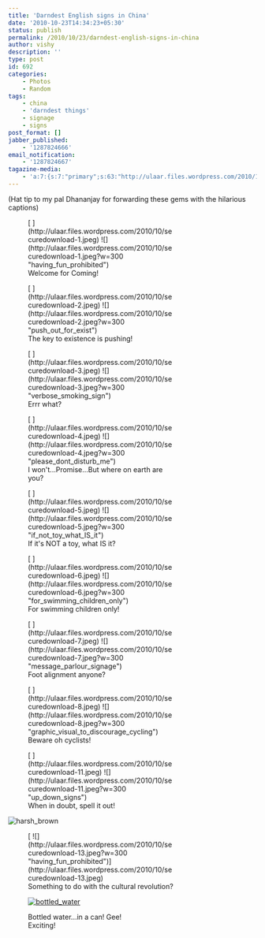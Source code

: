 ```yaml
---
title: 'Darndest English signs in China'
date: '2010-10-23T14:34:23+05:30'
status: publish
permalink: /2010/10/23/darndest-english-signs-in-china
author: vishy
description: ''
type: post
id: 692
categories: 
    - Photos
    - Random
tags:
    - china
    - 'darndest things'
    - signage
    - signs
post_format: []
jabber_published:
    - '1287824666'
email_notification:
    - '1287824667'
tagazine-media:
    - 'a:7:{s:7:"primary";s:63:"http://ulaar.files.wordpress.com/2010/10/securedownload-12.jpeg";s:6:"images";a:12:{s:62:"http://ulaar.files.wordpress.com/2010/10/securedownload-1.jpeg";a:6:{s:8:"file_url";s:62:"http://ulaar.files.wordpress.com/2010/10/securedownload-1.jpeg";s:5:"width";s:3:"480";s:6:"height";s:3:"369";s:4:"type";s:5:"image";s:4:"area";s:6:"177120";s:9:"file_path";s:0:"";}s:62:"http://ulaar.files.wordpress.com/2010/10/securedownload-2.jpeg";a:6:{s:8:"file_url";s:62:"http://ulaar.files.wordpress.com/2010/10/securedownload-2.jpeg";s:5:"width";s:3:"400";s:6:"height";s:3:"300";s:4:"type";s:5:"image";s:4:"area";s:6:"120000";s:9:"file_path";s:0:"";}s:62:"http://ulaar.files.wordpress.com/2010/10/securedownload-3.jpeg";a:6:{s:8:"file_url";s:62:"http://ulaar.files.wordpress.com/2010/10/securedownload-3.jpeg";s:5:"width";s:3:"450";s:6:"height";s:3:"338";s:4:"type";s:5:"image";s:4:"area";s:6:"152100";s:9:"file_path";s:0:"";}s:62:"http://ulaar.files.wordpress.com/2010/10/securedownload-4.jpeg";a:6:{s:8:"file_url";s:62:"http://ulaar.files.wordpress.com/2010/10/securedownload-4.jpeg";s:5:"width";s:3:"514";s:6:"height";s:3:"412";s:4:"type";s:5:"image";s:4:"area";s:6:"211768";s:9:"file_path";s:0:"";}s:62:"http://ulaar.files.wordpress.com/2010/10/securedownload-5.jpeg";a:6:{s:8:"file_url";s:62:"http://ulaar.files.wordpress.com/2010/10/securedownload-5.jpeg";s:5:"width";s:3:"450";s:6:"height";s:3:"338";s:4:"type";s:5:"image";s:4:"area";s:6:"152100";s:9:"file_path";s:0:"";}s:62:"http://ulaar.files.wordpress.com/2010/10/securedownload-6.jpeg";a:6:{s:8:"file_url";s:62:"http://ulaar.files.wordpress.com/2010/10/securedownload-6.jpeg";s:5:"width";s:3:"492";s:6:"height";s:3:"415";s:4:"type";s:5:"image";s:4:"area";s:6:"204180";s:9:"file_path";s:0:"";}s:62:"http://ulaar.files.wordpress.com/2010/10/securedownload-7.jpeg";a:6:{s:8:"file_url";s:62:"http://ulaar.files.wordpress.com/2010/10/securedownload-7.jpeg";s:5:"width";s:3:"475";s:6:"height";s:3:"352";s:4:"type";s:5:"image";s:4:"area";s:6:"167200";s:9:"file_path";s:0:"";}s:62:"http://ulaar.files.wordpress.com/2010/10/securedownload-8.jpeg";a:6:{s:8:"file_url";s:62:"http://ulaar.files.wordpress.com/2010/10/securedownload-8.jpeg";s:5:"width";s:3:"430";s:6:"height";s:3:"504";s:4:"type";s:5:"image";s:4:"area";s:6:"216720";s:9:"file_path";s:0:"";}s:63:"http://ulaar.files.wordpress.com/2010/10/securedownload-11.jpeg";a:6:{s:8:"file_url";s:63:"http://ulaar.files.wordpress.com/2010/10/securedownload-11.jpeg";s:5:"width";s:3:"480";s:6:"height";s:3:"360";s:4:"type";s:5:"image";s:4:"area";s:6:"172800";s:9:"file_path";s:0:"";}s:63:"http://ulaar.files.wordpress.com/2010/10/securedownload-12.jpeg";a:6:{s:8:"file_url";s:63:"http://ulaar.files.wordpress.com/2010/10/securedownload-12.jpeg";s:5:"width";s:3:"400";s:6:"height";s:3:"577";s:4:"type";s:5:"image";s:4:"area";s:6:"230800";s:9:"file_path";s:0:"";}s:63:"http://ulaar.files.wordpress.com/2010/10/securedownload-13.jpeg";a:6:{s:8:"file_url";s:63:"http://ulaar.files.wordpress.com/2010/10/securedownload-13.jpeg";s:5:"width";s:3:"469";s:6:"height";s:3:"219";s:4:"type";s:5:"image";s:4:"area";s:6:"102711";s:9:"file_path";s:0:"";}s:63:"http://ulaar.files.wordpress.com/2010/10/securedownload-10.jpeg";a:6:{s:8:"file_url";s:63:"http://ulaar.files.wordpress.com/2010/10/securedownload-10.jpeg";s:5:"width";s:3:"325";s:6:"height";s:3:"481";s:4:"type";s:5:"image";s:4:"area";s:6:"156325";s:9:"file_path";s:0:"";}}s:6:"videos";a:0:{}s:11:"image_count";s:2:"12";s:6:"author";s:7:"2859667";s:7:"blog_id";s:7:"2786457";s:9:"mod_stamp";s:19:"2010-10-23 09:04:23";}'
---
```

(Hat tip to my pal Dhananjay for forwarding these gems with the hilarious captions)

<figure aria-describedby="caption-attachment-942" class="wp-caption alignleft" id="attachment_942" style="width: 300px">  
[ ](http://ulaar.files.wordpress.com/2010/10/securedownload-1.jpeg)  
![](http://ulaar.files.wordpress.com/2010/10/securedownload-1.jpeg?w=300 "having_fun_prohibited")<figcaption class="wp-caption-text" id="caption-attachment-942">Welcome for Coming!</figcaption></figure>

<figure aria-describedby="caption-attachment-943" class="wp-caption alignleft" id="attachment_943" style="width: 300px">  
[ ](http://ulaar.files.wordpress.com/2010/10/securedownload-2.jpeg)  
![](http://ulaar.files.wordpress.com/2010/10/securedownload-2.jpeg?w=300 "push_out_for_exist")<figcaption class="wp-caption-text" id="caption-attachment-943">The key to existence is pushing!</figcaption></figure>

<figure aria-describedby="caption-attachment-944" class="wp-caption alignleft" id="attachment_944" style="width: 300px">  
[ ](http://ulaar.files.wordpress.com/2010/10/securedownload-3.jpeg)  
![](http://ulaar.files.wordpress.com/2010/10/securedownload-3.jpeg?w=300 "verbose_smoking_sign")<figcaption class="wp-caption-text" id="caption-attachment-944">Errr what?</figcaption></figure>

<figure aria-describedby="caption-attachment-945" class="wp-caption alignleft" id="attachment_945" style="width: 300px">  
[ ](http://ulaar.files.wordpress.com/2010/10/securedownload-4.jpeg)  
![](http://ulaar.files.wordpress.com/2010/10/securedownload-4.jpeg?w=300 "please_dont_disturb_me")<figcaption class="wp-caption-text" id="caption-attachment-945">I won't...Promise...But where on earth are you?</figcaption></figure>

<figure aria-describedby="caption-attachment-946" class="wp-caption alignleft" id="attachment_946" style="width: 300px">  
[ ](http://ulaar.files.wordpress.com/2010/10/securedownload-5.jpeg)  
![](http://ulaar.files.wordpress.com/2010/10/securedownload-5.jpeg?w=300 "if_not_toy_what_IS_it")<figcaption class="wp-caption-text" id="caption-attachment-946">If it's NOT a toy, what IS it?</figcaption></figure>

<figure aria-describedby="caption-attachment-947" class="wp-caption alignleft" id="attachment_947" style="width: 300px">  
[ ](http://ulaar.files.wordpress.com/2010/10/securedownload-6.jpeg)  
![](http://ulaar.files.wordpress.com/2010/10/securedownload-6.jpeg?w=300 "for_swimming_children_only")<figcaption class="wp-caption-text" id="caption-attachment-947">For swimming children only!</figcaption></figure>

<figure aria-describedby="caption-attachment-948" class="wp-caption alignleft" id="attachment_948" style="width: 300px">  
[ ](http://ulaar.files.wordpress.com/2010/10/securedownload-7.jpeg)  
![](http://ulaar.files.wordpress.com/2010/10/securedownload-7.jpeg?w=300 "message_parlour_signage")<figcaption class="wp-caption-text" id="caption-attachment-948">Foot alignment anyone?</figcaption></figure>

<figure aria-describedby="caption-attachment-949" class="wp-caption alignleft" id="attachment_949" style="width: 300px">  
[ ](http://ulaar.files.wordpress.com/2010/10/securedownload-8.jpeg)  
![](http://ulaar.files.wordpress.com/2010/10/securedownload-8.jpeg?w=300 "graphic_visual_to_discourage_cycling")<figcaption class="wp-caption-text" id="caption-attachment-949">Beware oh cyclists!</figcaption></figure>

<figure aria-describedby="caption-attachment-952" class="wp-caption alignleft" id="attachment_952" style="width: 300px">  
[ ](http://ulaar.files.wordpress.com/2010/10/securedownload-11.jpeg)  
![](http://ulaar.files.wordpress.com/2010/10/securedownload-11.jpeg?w=300 "up_down_signs")<figcaption class="wp-caption-text" id="caption-attachment-952">When in doubt, spell it out!</figcaption></figure>

![](http://ulaar.files.wordpress.com/2010/10/securedownload-12.jpeg?w=207 "harsh_brown")

<figure aria-describedby="caption-attachment-954" class="wp-caption alignleft" id="attachment_954" style="width: 300px">  
[  
![](http://ulaar.files.wordpress.com/2010/10/securedownload-13.jpeg?w=300 "having_fun_prohibited")](http://ulaar.files.wordpress.com/2010/10/securedownload-13.jpeg)<figcaption class="wp-caption-text" id="caption-attachment-954">Something to do with the cultural revolution?</figcaption></figure>

<figure aria-describedby="caption-attachment-951" class="wp-caption alignleft" id="attachment_951" style="width: 202px">

[![](http://ulaar.files.wordpress.com/2010/10/securedownload-10.jpeg?w=202 "bottled_water")](http://ulaar.files.wordpress.com/2010/10/securedownload-10.jpeg)<figcaption class="wp-caption-text" id="caption-attachment-951">Bottled water...in a can! Gee! Exciting!</figcaption></figure>